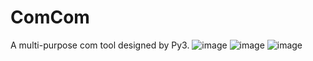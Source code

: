 # ComCom
A multi-purpose com tool designed by Py3.
![image](https://user-images.githubusercontent.com/33688100/113285652-cc8c1800-931d-11eb-99ee-86c35104490c.png)
![image](https://user-images.githubusercontent.com/33688100/113285561-afefe000-931d-11eb-9f5e-4d7e1b38ecbf.png)
![image](https://user-images.githubusercontent.com/33688100/113285575-b716ee00-931d-11eb-9ec8-00166553e863.png)
